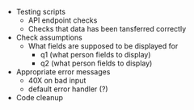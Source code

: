 * Testing scripts
    * API endpoint checks
    * Checks that data has been tansferred correctly
* Check assumptions
    * What fields are supposed to be displayed for
        * q1 (what person fields to display)
        * q2 (what person fields to display)
* Appropriate error messages
    * 40X on bad input
    * default error handler (?)
* Code cleanup